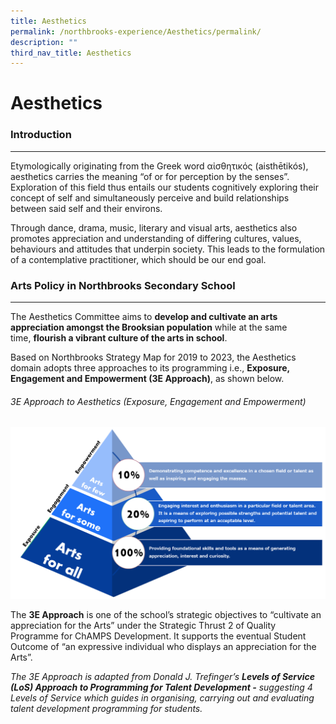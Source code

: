 ```yaml
---
title: Aesthetics
permalink: /northbrooks-experience/Aesthetics/permalink/
description: ""
third_nav_title: Aesthetics
---
```



Aesthetics
==========

### Introduction
------------

  

Etymologically originating from the Greek word αἰσθητικός (aisthētikós), aesthetics carries the meaning “of or for perception by the senses”. Exploration of this field thus entails our students cognitively exploring their concept of self and simultaneously perceive and build relationships between said self and their environs.   

  

Through dance, drama, music, literary and visual arts, aesthetics also promotes appreciation and understanding of differing cultures, values, behaviours and attitudes that underpin society. This leads to the formulation of a contemplative practitioner, which should be our end goal.

### Arts Policy in Northbrooks Secondary School
-------------------------------------------

  

The Aesthetics Committee aims to **develop and cultivate an arts appreciation amongst the Brooksian population** while at the same time, **flourish a vibrant culture of the arts in school**.

  

Based on Northbrooks Strategy Map for 2019 to 2023, the Aesthetics domain adopts three approaches to its programming i.e., **Exposure, Engagement and Empowerment (3E Approach)**, as shown below.




###### 3E Approach to Aesthetics (Exposure, Engagement and Empowerment)
![](/images/Aesthetic%202022.png)



The **3E Approach** is one of the school’s strategic objectives to “cultivate an appreciation for the Arts” under the Strategic Thrust 2 of Quality Programme for ChAMPS Development. It supports the eventual Student Outcome of “an expressive individual who displays an appreciation for the Arts”.  

  

_The 3E Approach is adapted from Donald J. Trefinger’s **Levels of Service (LoS) Approach to Programming for Talent Development -** suggesting 4 Levels of Service which guides in organising, carrying out and evaluating talent development programming for students._